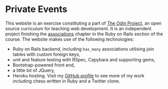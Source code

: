 # Private Events

This website is an exercise constituting a part of [The Odin Project](http://www.theodinproject.com/home), an open source curriculum for teaching web development. It is an independent project finishing the [associations](http://www.theodinproject.com/ruby-on-rails/associations) chapter in the Ruby on Rails section of the course.
The website makes use of the following technologies:
+ Ruby on Rails backend, including <code>has_many</code> associations utilising join tables with custom foreign keys,</li>
+ unit and feature testing with RSpec, Capybara and supporting gems,
+ Bootstrap-powered front end,
+ a little bit of JQuery,
+ Heroku hosting.
Visit my [GitHub profile](https://github.com/hp-4k) to see more of my work including chess written in Ruby and a Twitter clone.
